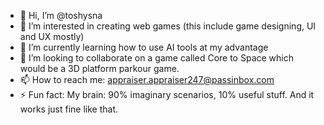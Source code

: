 - 👋 Hi, I’m @toshysna
- 👀 I’m interested in creating web games (this include game designing, UI and UX mostly)
- 🌱 I’m currently learning how to use AI tools at my advantage
- 💞️ I’m looking to collaborate on a game called Core to Space which would be a 3D platform parkour game.
- 📫 How to reach me:  appraiser.appraiser247@passinbox.com
- ⚡ Fun fact: My brain: 90% imaginary scenarios, 10% useful stuff. And it works just fine like that.

<!---
toshysna/toshysna is a ✨ special ✨ repository because its `README.md` (this file) appears on your GitHub profile.
You can click the Preview link to take a look at your changes.
--->
